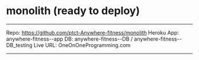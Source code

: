 # monolith (ready to deploy)

---

Repo: https://github.com/ptct-Anywhere-fitness/monolith
Heroku App: anywhere-fitness--app
DB: anywhere-fitness--DB / anywhere-fitness--DB_testing
Live URL: OneOnOneProgramming.com

---
